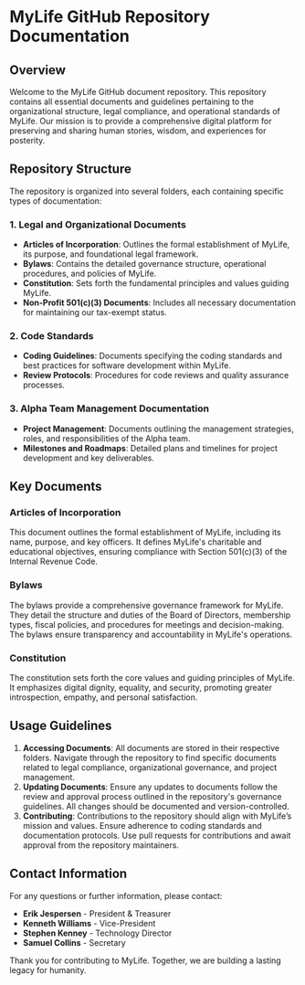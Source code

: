 # MyLife GitHub Repository Documentation

## Overview

Welcome to the MyLife GitHub document repository. This repository contains all essential documents and guidelines pertaining to the organizational structure, legal compliance, and operational standards of MyLife. Our mission is to provide a comprehensive digital platform for preserving and sharing human stories, wisdom, and experiences for posterity.

## Repository Structure

The repository is organized into several folders, each containing specific types of documentation:

### 1. **Legal and Organizational Documents**
- **Articles of Incorporation**: Outlines the formal establishment of MyLife, its purpose, and foundational legal framework.
- **Bylaws**: Contains the detailed governance structure, operational procedures, and policies of MyLife.
- **Constitution**: Sets forth the fundamental principles and values guiding MyLife.
- **Non-Profit 501(c)(3) Documents**: Includes all necessary documentation for maintaining our tax-exempt status.

### 2. **Code Standards**
- **Coding Guidelines**: Documents specifying the coding standards and best practices for software development within MyLife.
- **Review Protocols**: Procedures for code reviews and quality assurance processes.

### 3. **Alpha Team Management Documentation**
- **Project Management**: Documents outlining the management strategies, roles, and responsibilities of the Alpha team.
- **Milestones and Roadmaps**: Detailed plans and timelines for project development and key deliverables.

## Key Documents

### Articles of Incorporation
This document outlines the formal establishment of MyLife, including its name, purpose, and key officers. It defines MyLife's charitable and educational objectives, ensuring compliance with Section 501(c)(3) of the Internal Revenue Code.

### Bylaws
The bylaws provide a comprehensive governance framework for MyLife. They detail the structure and duties of the Board of Directors, membership types, fiscal policies, and procedures for meetings and decision-making. The bylaws ensure transparency and accountability in MyLife's operations.

### Constitution
The constitution sets forth the core values and guiding principles of MyLife. It emphasizes digital dignity, equality, and security, promoting greater introspection, empathy, and personal satisfaction.

## Usage Guidelines

1. **Accessing Documents**: All documents are stored in their respective folders. Navigate through the repository to find specific documents related to legal compliance, organizational governance, and project management.
2. **Updating Documents**: Ensure any updates to documents follow the review and approval process outlined in the repository's governance guidelines. All changes should be documented and version-controlled.
3. **Contributing**: Contributions to the repository should align with MyLife’s mission and values. Ensure adherence to coding standards and documentation protocols. Use pull requests for contributions and await approval from the repository maintainers.

## Contact Information

For any questions or further information, please contact:

- **Erik Jespersen** - President & Treasurer
- **Kenneth Williams** - Vice-President
- **Stephen Kenney** - Technology Director
- **Samuel Collins** - Secretary

Thank you for contributing to MyLife. Together, we are building a lasting legacy for humanity.
